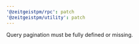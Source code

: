 ```yaml
---
'@zeitgeistpm/rpc': patch
'@zeitgeistpm/utility': patch
---
```


Query pagination must be fully defined or missing.
